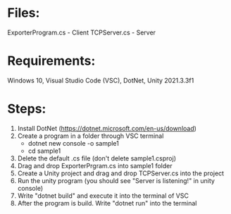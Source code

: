# Files:
ExporterProgram.cs - Client
TCPServer.cs - Server

# Requirements:
Windows 10, Visual Studio Code (VSC), DotNet, Unity 2021.3.3f1

# Steps:
1. Install DotNet (https://dotnet.microsoft.com/en-us/download)
2. Create a program in a folder through VSC terminal
	- dotnet new console -o sample1
	- cd sample1
3. Delete the default .cs file (don't delete sample1.csproj)
4. Drag and drop ExporterPrgram.cs into sample1 folder
5. Create a Unity project and drag and drop TCPServer.cs into the project
6. Run the unity program (you should see "Server is listening!" in unity console)
7. Write "dotnet build" and execute it into the terminal of VSC
8. After the program is build. Write "dotnet run" into the terminal
